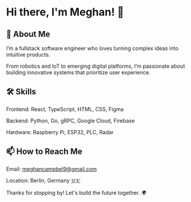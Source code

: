 # Hi there, I'm Meghan! 👋

## 🚀 About Me

I’m a fullstack software engineer who loves turning complex ideas into intuitive products. 

From robotics and IoT to emerging digital platforms, I’m passionate about building innovative systems that prioritize user experience.

## 🛠 Skills

Frontend: React, TypeScript, HTML, CSS, Figma

Backend: Python, Go, gRPC, Google Cloud, Firebase

Hardware: Raspberry Pi, ESP32, PLC, Radar

## 📫 How to Reach Me

Email: meghancampbel9@gmail.com

Location: Berlin, Germany 🇩🇪

Thanks for stopping by! Let's build the future together. 🌍
